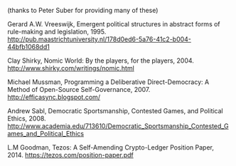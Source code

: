 (thanks to Peter Suber for providing many of these) 


Gerard A.W. Vreeswijk, Emergent political structures in abstract forms of rule-making and legislation, 1995.
http://pub.maastrichtuniversity.nl/178d0ed6-5a76-41c2-b004-44bfb1068dd1


Clay Shirky, Nomic World: By the players, for the players, 2004.
http://www.shirky.com/writings/nomic.html


Michael Mussman, Programming a Deliberative Direct-Democracy: A Method of Open-Source Self-Governance, 2007.
http://efficasync.blogspot.com/


Andrew Sabl, Democratic Sportsmanship, Contested Games, and Political Ethics, 2008.
http://www.academia.edu/713610/Democratic_Sportsmanship_Contested_Games_and_Political_Ethics



L.M Goodman, Tezos: A Self-Amending Crypto-Ledger Position Paper, 2014.
https://tezos.com/position-paper.pdf
